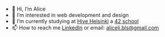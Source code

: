 - 👋 Hi, I’m Alice
- 👀 I’m interested in web development and design
- 🌱 I’m currently studying at [Hive Helsinki](https://www.hive.fi/en/) a [42 school](https://42.fr/en/homepage/)
- 📫 How to reach me [LinkedIn](www.linkedin.com/in/alicelimaunumaki) or email: aliceli.bls@gmail.com

<!---
allihive/allihive is a ✨ special ✨ repository because its `README.md` (this file) appears on your GitHub profile.
You can click the Preview link to take a look at your changes.
--->
